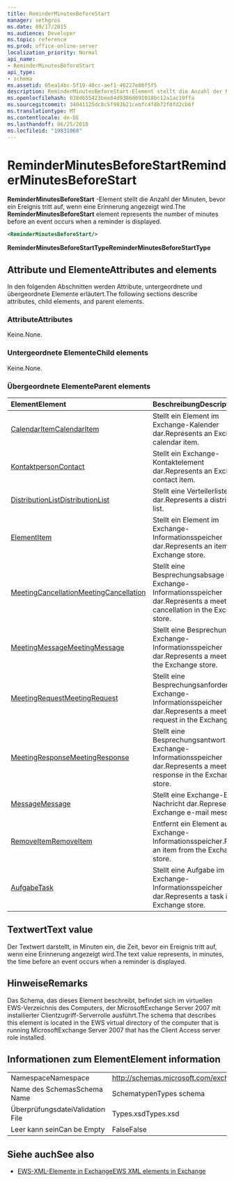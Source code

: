 ```yaml
---
title: ReminderMinutesBeforeStart
manager: sethgros
ms.date: 09/17/2015
ms.audience: Developer
ms.topic: reference
ms.prod: office-online-server
localization_priority: Normal
api_name:
- ReminderMinutesBeforeStart
api_type:
- schema
ms.assetid: 65ea14bc-5f19-48cc-aef1-46227e06f5f5
description: ReminderMinutesBeforeStart-Element stellt die Anzahl der Minuten, bevor ein Ereignis tritt auf, wenn eine Erinnerung angezeigt wird.
ms.openlocfilehash: 038d655423bee64d9386d691018bc12a1ac10ffa
ms.sourcegitcommit: 34041125dc8c5f993b21cebfc4f8b72f0fd2cb6f
ms.translationtype: MT
ms.contentlocale: de-DE
ms.lasthandoff: 06/25/2018
ms.locfileid: "19831068"
---
```

# <a name="reminderminutesbeforestart"></a><span data-ttu-id="58b76-103">ReminderMinutesBeforeStart</span><span class="sxs-lookup"><span data-stu-id="58b76-103">ReminderMinutesBeforeStart</span></span>

<span data-ttu-id="58b76-104">**ReminderMinutesBeforeStart** -Element stellt die Anzahl der Minuten, bevor ein Ereignis tritt auf, wenn eine Erinnerung angezeigt wird.</span><span class="sxs-lookup"><span data-stu-id="58b76-104">The **ReminderMinutesBeforeStart** element represents the number of minutes before an event occurs when a reminder is displayed.</span></span> 
  
```xml
<ReminderMinutesBeforeStart/>
```

 <span data-ttu-id="58b76-105">**ReminderMinutesBeforeStartType**</span><span class="sxs-lookup"><span data-stu-id="58b76-105">**ReminderMinutesBeforeStartType**</span></span>
## <a name="attributes-and-elements"></a><span data-ttu-id="58b76-106">Attribute und Elemente</span><span class="sxs-lookup"><span data-stu-id="58b76-106">Attributes and elements</span></span>

<span data-ttu-id="58b76-107">In den folgenden Abschnitten werden Attribute, untergeordnete und übergeordnete Elemente erläutert.</span><span class="sxs-lookup"><span data-stu-id="58b76-107">The following sections describe attributes, child elements, and parent elements.</span></span>
  
### <a name="attributes"></a><span data-ttu-id="58b76-108">Attribute</span><span class="sxs-lookup"><span data-stu-id="58b76-108">Attributes</span></span>

<span data-ttu-id="58b76-109">Keine.</span><span class="sxs-lookup"><span data-stu-id="58b76-109">None.</span></span>
  
### <a name="child-elements"></a><span data-ttu-id="58b76-110">Untergeordnete Elemente</span><span class="sxs-lookup"><span data-stu-id="58b76-110">Child elements</span></span>

<span data-ttu-id="58b76-111">Keine.</span><span class="sxs-lookup"><span data-stu-id="58b76-111">None.</span></span>
  
### <a name="parent-elements"></a><span data-ttu-id="58b76-112">Übergeordnete Elemente</span><span class="sxs-lookup"><span data-stu-id="58b76-112">Parent elements</span></span>

|<span data-ttu-id="58b76-113">**Element**</span><span class="sxs-lookup"><span data-stu-id="58b76-113">**Element**</span></span>|<span data-ttu-id="58b76-114">**Beschreibung**</span><span class="sxs-lookup"><span data-stu-id="58b76-114">**Description**</span></span>|
|:-----|:-----|
|[<span data-ttu-id="58b76-115">CalendarItem</span><span class="sxs-lookup"><span data-stu-id="58b76-115">CalendarItem</span></span>](calendaritem.md) <br/> |<span data-ttu-id="58b76-116">Stellt ein Element im Exchange-Kalender dar.</span><span class="sxs-lookup"><span data-stu-id="58b76-116">Represents an Exchange calendar item.</span></span>  <br/> |
|[<span data-ttu-id="58b76-117">Kontaktperson</span><span class="sxs-lookup"><span data-stu-id="58b76-117">Contact</span></span>](contact.md) <br/> |<span data-ttu-id="58b76-118">Stellt ein Exchange-Kontaktelement dar.</span><span class="sxs-lookup"><span data-stu-id="58b76-118">Represents an Exchange contact item.</span></span>  <br/> |
|[<span data-ttu-id="58b76-119">DistributionList</span><span class="sxs-lookup"><span data-stu-id="58b76-119">DistributionList</span></span>](distributionlist.md) <br/> |<span data-ttu-id="58b76-120">Stellt eine Verteilerliste dar.</span><span class="sxs-lookup"><span data-stu-id="58b76-120">Represents a distribution list.</span></span>  <br/> |
|[<span data-ttu-id="58b76-121">Element</span><span class="sxs-lookup"><span data-stu-id="58b76-121">Item</span></span>](item.md) <br/> |<span data-ttu-id="58b76-122">Stellt ein Element im Exchange-Informationsspeicher dar.</span><span class="sxs-lookup"><span data-stu-id="58b76-122">Represents an item in the Exchange store.</span></span>  <br/> |
|[<span data-ttu-id="58b76-123">MeetingCancellation</span><span class="sxs-lookup"><span data-stu-id="58b76-123">MeetingCancellation</span></span>](meetingcancellation.md) <br/> |<span data-ttu-id="58b76-124">Stellt eine Besprechungsabsage im Exchange-Informationsspeicher dar.</span><span class="sxs-lookup"><span data-stu-id="58b76-124">Represents a meeting cancellation in the Exchange store.</span></span>  <br/> |
|[<span data-ttu-id="58b76-125">MeetingMessage</span><span class="sxs-lookup"><span data-stu-id="58b76-125">MeetingMessage</span></span>](meetingmessage.md) <br/> |<span data-ttu-id="58b76-126">Stellt eine Besprechung im Exchange-Informationsspeicher dar.</span><span class="sxs-lookup"><span data-stu-id="58b76-126">Represents a meeting in the Exchange store.</span></span>  <br/> |
|[<span data-ttu-id="58b76-127">MeetingRequest</span><span class="sxs-lookup"><span data-stu-id="58b76-127">MeetingRequest</span></span>](meetingrequest.md) <br/> |<span data-ttu-id="58b76-128">Stellt eine Besprechungsanforderung im Exchange-Informationsspeicher dar.</span><span class="sxs-lookup"><span data-stu-id="58b76-128">Represents a meeting request in the Exchange store.</span></span>  <br/> |
|[<span data-ttu-id="58b76-129">MeetingResponse</span><span class="sxs-lookup"><span data-stu-id="58b76-129">MeetingResponse</span></span>](meetingresponse.md) <br/> |<span data-ttu-id="58b76-130">Stellt eine Besprechungsantwort im Exchange-Informationsspeicher dar.</span><span class="sxs-lookup"><span data-stu-id="58b76-130">Represents a meeting response in the Exchange store.</span></span>  <br/> |
|[<span data-ttu-id="58b76-131">Message</span><span class="sxs-lookup"><span data-stu-id="58b76-131">Message</span></span>](message-ex15websvcsotherref.md) <br/> |<span data-ttu-id="58b76-132">Stellt eine Exchange-E-Mail-Nachricht dar.</span><span class="sxs-lookup"><span data-stu-id="58b76-132">Represents an Exchange e-mail message.</span></span>  <br/> |
|[<span data-ttu-id="58b76-133">RemoveItem</span><span class="sxs-lookup"><span data-stu-id="58b76-133">RemoveItem</span></span>](removeitem.md) <br/> |<span data-ttu-id="58b76-134">Entfernt ein Element aus dem Exchange-Informationsspeicher.</span><span class="sxs-lookup"><span data-stu-id="58b76-134">Removes an item from the Exchange store.</span></span>  <br/> |
|[<span data-ttu-id="58b76-135">Aufgabe</span><span class="sxs-lookup"><span data-stu-id="58b76-135">Task</span></span>](task.md) <br/> |<span data-ttu-id="58b76-136">Stellt eine Aufgabe im Exchange-Informationsspeicher dar.</span><span class="sxs-lookup"><span data-stu-id="58b76-136">Represents a task in the Exchange store.</span></span>  <br/> |
   
## <a name="text-value"></a><span data-ttu-id="58b76-137">Textwert</span><span class="sxs-lookup"><span data-stu-id="58b76-137">Text value</span></span>

<span data-ttu-id="58b76-138">Der Textwert darstellt, in Minuten ein, die Zeit, bevor ein Ereignis tritt auf, wenn eine Erinnerung angezeigt wird.</span><span class="sxs-lookup"><span data-stu-id="58b76-138">The text value represents, in minutes, the time before an event occurs when a reminder is displayed.</span></span>
  
## <a name="remarks"></a><span data-ttu-id="58b76-139">Hinweise</span><span class="sxs-lookup"><span data-stu-id="58b76-139">Remarks</span></span>

<span data-ttu-id="58b76-140">Das Schema, das dieses Element beschreibt, befindet sich im virtuellen EWS-Verzeichnis des Computers, der MicrosoftExchange Server 2007 mit installierter Clientzugriff-Serverrolle ausführt.</span><span class="sxs-lookup"><span data-stu-id="58b76-140">The schema that describes this element is located in the EWS virtual directory of the computer that is running MicrosoftExchange Server 2007 that has the Client Access server role installed.</span></span>
  
## <a name="element-information"></a><span data-ttu-id="58b76-141">Informationen zum Element</span><span class="sxs-lookup"><span data-stu-id="58b76-141">Element information</span></span>

|||
|:-----|:-----|
|<span data-ttu-id="58b76-142">Namespace</span><span class="sxs-lookup"><span data-stu-id="58b76-142">Namespace</span></span>  <br/> |http://schemas.microsoft.com/exchange/services/2006/types  <br/> |
|<span data-ttu-id="58b76-143">Name des Schemas</span><span class="sxs-lookup"><span data-stu-id="58b76-143">Schema Name</span></span>  <br/> |<span data-ttu-id="58b76-144">Schematypen</span><span class="sxs-lookup"><span data-stu-id="58b76-144">Types schema</span></span>  <br/> |
|<span data-ttu-id="58b76-145">Überprüfungsdatei</span><span class="sxs-lookup"><span data-stu-id="58b76-145">Validation File</span></span>  <br/> |<span data-ttu-id="58b76-146">Types.xsd</span><span class="sxs-lookup"><span data-stu-id="58b76-146">Types.xsd</span></span>  <br/> |
|<span data-ttu-id="58b76-147">Leer kann sein</span><span class="sxs-lookup"><span data-stu-id="58b76-147">Can be Empty</span></span>  <br/> |<span data-ttu-id="58b76-148">False</span><span class="sxs-lookup"><span data-stu-id="58b76-148">False</span></span>  <br/> |
   
## <a name="see-also"></a><span data-ttu-id="58b76-149">Siehe auch</span><span class="sxs-lookup"><span data-stu-id="58b76-149">See also</span></span>



- [<span data-ttu-id="58b76-150">EWS-XML-Elemente in Exchange</span><span class="sxs-lookup"><span data-stu-id="58b76-150">EWS XML elements in Exchange</span></span>](ews-xml-elements-in-exchange.md)

